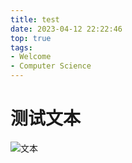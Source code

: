 ```yaml
---
title: test
date: 2023-04-12 22:22:46
top: true
tags:
- Welcome
- Computer Science
---
```

# 测试文本
![文本](1.jpg)